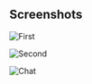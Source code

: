 ## Screenshots

![First](https://i.ibb.co/mNN0GRC/Screenshot-2023-09-05-193521.png)

![Second](https://i.ibb.co/c6nJM2D/Screenshot-2023-09-05-192801.png)

![Chat](https://i.ibb.co/P6nJGCv/Screenshot-2023-09-05-192815.png)
